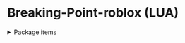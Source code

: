# Breaking-Point-roblox (LUA)
<details>
  <summary>Package items</summary>
    <p>→ Display</p>
    <p>→ Galaxy</p>
    <p>→ Stellar</p>
  
  **--Items listed bellow are limiteds but can be purchased using in-game tokens. I made it this way so you cannot get banned for using an executor or external programs.--**
    <p>→ Royal Red</p>
    <p>→ Antlers Case</p>
    <p>→ Candy Crown</p>
    <p>→ Emote E-rain</p>
</details>
